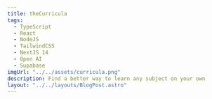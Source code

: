 ```yaml
---
title: theCurricula
tags:
  - TypeScript
  - React
  - NodeJS
  - TailwindCSS
  - NextJS 14
  - Open AI
  - Supabase
imgUrl: "../../assets/curricula.png"
description: Find a better way to learn any subject on your own
layout: "../../layouts/BlogPost.astro"
---
```

